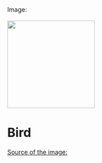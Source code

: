 <!DOCTYPE html>
<html>
    <head>
        <title>
Assignment 4
        </title>
    </head>
    <body>
        Image:
        <br>
        <br>
        <img src="C:\Users\saisr\OneDrive\Pictures\b.jpg" height="200" width="200" >
        <caption>
            <h1>
            Bird
        </h1>
        </caption>  
<a href=" https://www.google.com/">Source of the image:</a>
    </body>
</html>
